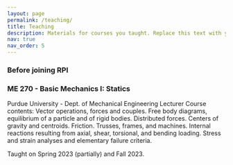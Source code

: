 ```yaml
---
layout: page
permalink: /teaching/
title: Teaching
description: Materials for courses you taught. Replace this text with your description.
nav: true
nav_order: 5
---
```


### Before joining RPI
### ME 270 - Basic Mechanics I: Statics
Purdue University - Dept. of Mechanical Engineering
Lecturer
Course contents: Vector operations, forces and couples. Free body diagrams, equilibrium of a particle and of rigid bodies. Distributed forces. Centers of gravity and centroids. Friction. Trusses, frames, and machines. Internal reactions resulting from axial, shear, torsional, and bending loading. Stress and strain analyses and elementary failure criteria.

Taught on Spring 2023 (partially) and Fall 2023.